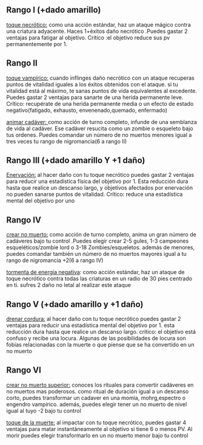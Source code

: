## Rango I (+dado amarillo)

<u>toque necrótico:</u> como una acción estándar, haz un ataque mágico contra una criatura adyacente. Haces 1+éxitos daño necrótico .Puedes gastar 2 ventajas para fatigar al objetivo. Crítico :el objetivo reduce sus pv permanentemente por 1.

## Rango II

<u>toque vampírico:</u> cuando inflinges daño necrótico con un ataque recuperas puntos de vitalidad iguales a los éxitos obtenidos con el ataque. si tu vitalidad está al máximo, te sanas puntos de vida equivalentes al excedente. Puedes gastar 2 ventajas para sanarte de una herida permanente leve. Crítico: recupérate de una herida permanente media o un efecto de estado negativo(fatigado, exhausto, envenenado,quemado, enfermado)

<u>animar cadáver: </u>como acción de turno completo, infunde de una semblanza de vida al cadáver. Ese cadáver resucita como un zombie o esqueleto bajo tus ordenes. Puedes comandar un número de no muertos menores igual a tres veces tu rango de nigromancia(6 a rango II)

## Rango III (+dado amarillo Y +1 daño)

<u>Enervación:</u> al hacer daño con tu toque necrótico puedes gastar 2 ventajas para reducir una estadística física del objetivo por 1. Esta reducción dura hasta que realice un descanso largo, y objetivos afectados por enervación no pueden sanarse puntos de vitalidad. Crítico: reduce una estadística mental del objetivo por uno

## Rango IV

<u> crear no muerto:</u> como acción de turno completo, anima un gran número de cadáveres bajo tu control .Puedes elegir crear 2-5 gules, 1-3 campeones esqueléticos/zombie lord o 3-18 Zombies/esqueletos. además de menores, puedes comandar también un número de no muertos mayores igual a tu rango de nigromancia +2(6 a rango IV)

<u>tormenta de energía negativa</u>: como acción estándar, haz un ataque de toque necrótico contra todas las criaturas en un radio de 30 pies centrado en ti. sufres 2 daño no letal al realizar este ataque

## Rango V (+dado amarillo y +1 daño)

<u>drenar cordura:</u> al hacer daño con tu toque necrótico puedes gastar 2 ventajas para reducir una estadística mental del objetivo por 1. esta reducción dura hasta que realice un descanso largo. critico: el objetivo está confuso y recibe una locura. Algunas de las posibilidades de locura son fobias relacionadas con la muerte o que piense que se ha convertido en un no muerto

## Rango VI

<u>crear no muerto superior:</u> conoces los rituales para convertir cadáveres en no muertos mas poderosos. como ritual de duración igual a un descanso corto, puedes transformar un cadaver en una momia, mohrg,espectro o engendro vampírico. además, puedes elegir tener un no muerto de nivel igual al tuyo -2 bajo tu control

<u>toque de la muerte:</u> al impactar con tu toque necrótico, puedes gastar 4 ventajas para matar instantáneamente al objetivo si tiene 6 o menos PV. Al morir puedes elegir transformarlo en un no muerto menor bajo tu control